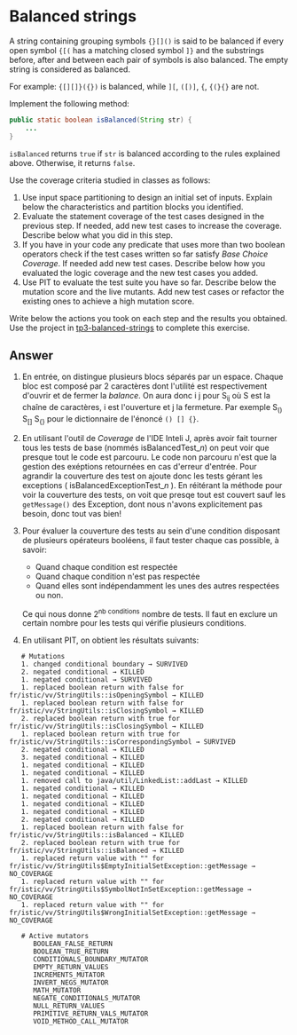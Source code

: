 # Balanced strings

A string containing grouping symbols `{}[]()` is said to be balanced if every open symbol `{[(` has a matching closed symbol `]}` and the substrings before, after and between each pair of symbols is also balanced. The empty string is considered as balanced.

For example: `{[][]}({})` is balanced, while `][`, `([)]`, `{`, `{(}{}` are not.

Implement the following method:

```java
public static boolean isBalanced(String str) {
    ...
}
```

`isBalanced` returns `true` if `str` is balanced according to the rules explained above. Otherwise, it returns `false`.

Use the coverage criteria studied in classes as follows:

1. Use input space partitioning to design an initial set of inputs. Explain below the characteristics and partition blocks you identified.
2. Evaluate the statement coverage of the test cases designed in the previous step. If needed, add new test cases to increase the coverage. Describe below what you did in this step.
3. If you have in your code any predicate that uses more than two boolean operators check if the test cases written so far satisfy *Base Choice Coverage*. If needed add new test cases. Describe below how you evaluated the logic coverage and the new test cases you added.
4. Use PIT to evaluate the test suite you have so far. Describe below the mutation score and the live mutants. Add new test cases or refactor the existing ones to achieve a high mutation score.

Write below the actions you took on each step and the results you obtained.
Use the project in [tp3-balanced-strings](../code/tp3-balanced-strings) to complete this exercise.

## Answer
1. En entrée, on distingue plusieurs blocs séparés par un espace. Chaque bloc est composé par 2 caractères dont l'utilité est respectivement d'ouvrir et de fermer la <i>balance</i>.
   On aura donc i j pour S<sub>ij</sub> où S est la chaîne de caractères, i est l'ouverture et j la fermeture. Par exemple S<sub>()</sub> S<sub>[]</sub> S<sub>{}</sub> pour le
   dictionnaire de l'énoncé ```() [] {}```.

2. En utilisant l'outil de <i>Coverage</i> de l'IDE Inteli J, après avoir fait tourner tous les tests de base (nommés isBalancedTest_<i>n</i>) on peut voir que presque tout le code est parcouru. Le code
   non parcouru n'est que la gestion des exéptions retournées en cas d'erreur d'entrée.
   Pour agrandir la couverture des test on ajoute donc les tests gérant les exceptions ( isBalancedExceptionTest_<i>n</i> ). En réitérant la méthode pour voir la couverture des tests, on voit que presqe
   tout est couvert sauf les ```getMessage()``` des Exception, dont nous n'avons explicitement pas besoin, donc tout vas bien!
3. Pour évaluer la couverture des tests au sein d'une condition disposant de plusieurs opérateurs booléens, il faut tester chaque cas possible, à savoir:
   - Quand chaque condition est respectée
   - Quand chaque condition n'est pas respectée
   - Quand elles sont indépendamment les unes des autres respectées ou non.
   
   Ce qui nous donne 2<sup>nb conditions</sup> nombre de tests. Il faut en exclure un certain nombre pour les tests qui vérifie plusieurs conditions.
4. En utilisant PIT, on obtient les résultats suivants:
```
   # Mutations
   1. changed conditional boundary → SURVIVED
   2. negated conditional → KILLED
   1. negated conditional → SURVIVED
   1. replaced boolean return with false for fr/istic/vv/StringUtils::isOpeningSymbol → KILLED
   1. replaced boolean return with false for fr/istic/vv/StringUtils::isClosingSymbol → KILLED
   2. replaced boolean return with true for fr/istic/vv/StringUtils::isClosingSymbol → KILLED
   1. replaced boolean return with true for fr/istic/vv/StringUtils::isCorrespondingSymbol → SURVIVED
   2. negated conditional → KILLED
   3. negated conditional → KILLED
   1. negated conditional → KILLED
   1. negated conditional → KILLED
   1. removed call to java/util/LinkedList::addLast → KILLED
   1. negated conditional → KILLED
   1. negated conditional → KILLED
   1. negated conditional → KILLED
   1. negated conditional → KILLED
   2. negated conditional → KILLED
   1. replaced boolean return with false for fr/istic/vv/StringUtils::isBalanced → KILLED
   2. replaced boolean return with true for fr/istic/vv/StringUtils::isBalanced → KILLED
   1. replaced return value with "" for fr/istic/vv/StringUtils$EmptyInitialSetException::getMessage → NO_COVERAGE
   1. replaced return value with "" for fr/istic/vv/StringUtils$SymbolNotInSetException::getMessage → NO_COVERAGE
   1. replaced return value with "" for fr/istic/vv/StringUtils$WrongInitialSetException::getMessage → NO_COVERAGE
   
   # Active mutators
      BOOLEAN_FALSE_RETURN
      BOOLEAN_TRUE_RETURN
      CONDITIONALS_BOUNDARY_MUTATOR
      EMPTY_RETURN_VALUES
      INCREMENTS_MUTATOR
      INVERT_NEGS_MUTATOR
      MATH_MUTATOR
      NEGATE_CONDITIONALS_MUTATOR
      NULL_RETURN_VALUES
      PRIMITIVE_RETURN_VALS_MUTATOR
      VOID_METHOD_CALL_MUTATOR
```
